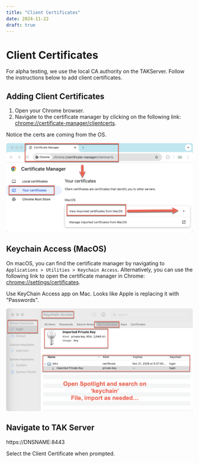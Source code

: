 ```yaml
---
title: "Client Certificates"
date: 2024-11-22
draft: true
---
```


# Client Certificates

For alpha testing, we use the local CA authority on the TAKServer. Follow the instructions below to add client certificates.

## Adding Client Certificates

1. Open your Chrome browser.
2. Navigate to the certificate manager by clicking on the following link: [chrome://certificate-manager/clientcerts](chrome://certificate-manager/clientcerts).

Notice the certs are coming from the OS. 

![MacOS Chrome Client Certs](macos-chrome-clientcerts.png)

## Keychain Access (MacOS)

On macOS, you can find the certificate manager by navigating to `Applications > Utilities > Keychain Access`. Alternatively, you can use the following link to open the certificate manager in Chrome: [chrome://settings/certificates](chrome://settings/certificates).

Use KeyChain Access app on Mac. Looks like Apple is replacing it with "Passwords".

![MacOS Keychain Access My Certificates](macos-keychain-access-mycerts.png)

## Navigate to TAK Server

https://DNSNAME:8443

Select the Client Certificate when prompted.


